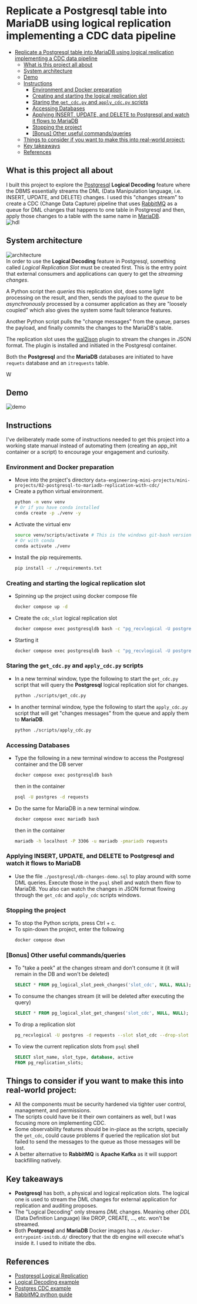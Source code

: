 # Replicate a Postgresql table into MariaDB using logical replication implementing a CDC data pipeline
- [Replicate a Postgresql table into MariaDB using logical replication implementing a CDC data pipeline](#replicate-a-postgresql-table-into-mariadb-using-logical-replication-implementing-a-cdc-data-pipeline)
  - [What is this project all about](#what-is-this-project-all-about)
  - [System architecture](#system-architecture)
  - [Demo](#demo)
  - [Instructions](#instructions)
    - [Environment and Docker preparation](#environment-and-docker-preparation)
    - [Creating and starting the logical replication slot](#creating-and-starting-the-logical-replication-slot)
    - [Staring the `get_cdc.py` and `apply_cdc.py` scripts](#staring-the-get_cdcpy-and-apply_cdcpy-scripts)
    - [Accessing Databases](#accessing-databases)
    - [Applying INSERT, UPDATE, and DELETE to Postgresql and watch it flows to MariaDB](#applying-insert-update-and-delete-to-postgresql-and-watch-it-flows-to-mariadb)
    - [Stopping the project](#stopping-the-project)
    - [\[Bonus\] Other useful commands/queries](#bonus-other-useful-commandsqueries)
  - [Things to consider if you want to make this into real-world project:](#things-to-consider-if-you-want-to-make-this-into-real-world-project)
  - [Key takeaways](#key-takeaways)
  - [References](#references)

## What is this project all about
I built this project to explore the [Postgresql](https://www.postgresql.org/) **Logical Decoding** feature where the DBMS essentially streams the DML  (Data Manipulation language, i.e. INSERT, UPDATE, and DELETE) changes. I used this "changes stream" to create a CDC (Change Data Capture) pipeline that uses [RabbitMQ](https://www.rabbitmq.com/) as a queue for DML changes that happens to one table in Postgresql and then, apply those changes to a table with the same name in [MariaDB](https://mariadb.com/).  
![hdl](./diagrams/hdl.gif)


## System architecture
![architecture](./diagrams/lld.png)  
In order to use the **Logical Decoding** feature in Postgresql, something called *Logical Replication Slot* must be created first. This is the entry point that external consumers and applications can query to get the *streaming changes*.  
  
A Python script then *queries* this replication slot, does some light processing on the result, and then, sends the payload to the *queue* to be *asynchronously* processed by a consumer application as they are "loosely coupled" which also gives the system some fault tolerance features.  
  
Another Python script pulls the "change messages" from the queue, parses the payload, and finally commits the changes to the MariaDB's table.  
  
The replication slot uses the [wal2json](https://github.com/eulerto/wal2json) plugin to stream the changes in JSON format. The plugin is installed and initiated in the Postgresql container.  
  
Both the **Postgresql** and the **MariaDB** databases are initiated to have `requets` database and an `itrequests` table.  
  
W
## Demo
![demo](./diagrams/demo.gif)
## Instructions
I've deliberately made some of instructions needed to get this project into a working state manual instead of automating them (creating an app_init container or a script) to encourage your engagement and curiosity.
### Environment and Docker preparation
- Move into the project's directory `data-engineering-mini-projects/mini-projects/02-postgresql-to-mariadb-replication-with-cdc/`
- Create a python virtual environment.
  ```bash
  python -m venv venv
  # Or if you have conda installed
  conda create -p ./venv -y
  ```
- Activate the virtual env
  ```bash
  source venv/scripts/activate # This is the windows git-bash version
  # Or with conda
  conda activate ./venv
  ```
- Install the pip requirements.
  ```bash
  pip install -r ./requirements.txt
  ```
### Creating and starting the logical replication slot
- Spinning up the project using docker compose file
  ```bash
  docker compose up -d
  ```
- Create the `cdc_slot` logical replication slot 
  ```bash
  docker compose exec postgresqldb bash -c "pg_recvlogical -U postgres -d requests --slot slot_cdc --create-slot -P wal2json"
  ```
- Starting it 
  ```bash
  docker compose exec postgresqldb bash -c "pg_recvlogical -U postgres -d requests --slot slot_cdc --start -f -&"
  ```
### Staring the `get_cdc.py` and `apply_cdc.py` scripts
- In a new terminal window, type the following to start the `get_cdc.py` script that will query the **Postgresql** logical replication slot for changes.
  ```bash
  python ./scripts/get_cdc.py
  ```
- In another terminal window, type the following to start the `apply_cdc.py` script that will get "changes messages" from the queue and apply them to **MariaDB**.
  ```bash
  python ./scripts/apply_cdc.py
  ```
### Accessing Databases
- Type the following in a new terminal window to access the Postgresql container and the DB server
  ```bash
  docker compose exec postgresqldb bash
  ```
  then in the container
  ```bash
  psql -U postgres -d requests
  ```
- Do the same for MariaDB in a new terminal window.
  ```bash
  docker compose exec mariadb bash
  ```
  then in the container
  ```bash
  mariadb -h localhost -P 3306 -u mariadb -pmariadb requests
  ```
### Applying INSERT, UPDATE, and DELETE to Postgresql and watch it flows to MariaDB
- Use the file `./postgresql/db-changes-demo.sql` to play around with some DML queries. Execute those in the `psql` shell and watch them flow to MariaDB. You also can watch the changes in JSON format flowing through the `get_cdc` and `apply_cdc` scripts windows.

### Stopping the project
- To stop the Python scripts, press Ctrl + c.
- To spin-down the project, enter the following
  ```bash
  docker compose down
  ```

### [Bonus] Other useful commands/queries
- To "take a peek" at the changes stream and don't consume it (it will remain in the DB and won't be deleted)
  ```sql
  SELECT * FROM pg_logical_slot_peek_changes('slot_cdc', NULL, NULL);
  ```
- To consume the changes stream (it will be deleted after executing the query)
  ```sql
  SELECT * FROM pg_logical_slot_get_changes('slot_cdc', NULL, NULL);
  ```
- To drop a replication slot
  ```bash
  pg_recvlogical -U postgres -d requests --slot slot_cdc --drop-slot
  ```
- To view the current replication slots from `psql` shell
  ```sql
  SELECT slot_name, slot_type, database, active
  FROM pg_replication_slots;
  ```

## Things to consider if you want to make this into real-world project:
- All the components must be security hardened via tighter user control, management, and permissions.
- The scripts could have be it their own containers as well, but I was focusing more on implementing CDC.
- Some observability features should be in-place as the scripts, specially the `get_cdc`, could cause problems if queried the replication slot but failed to send the messages to the queue as those messages will be lost.
- A better alternative to **RabbitMQ** is **Apache Kafka** as it will support backfilling natively.

## Key takeaways
- **Postgresql** has both, a physical and logical replication slots. The logical one is used to stream the DML changes for external application for replication and auditing proposes.
- The "Logical Decoding" only streams *DML* changes. Meaning other *DDL* (Data Definition Language) like DROP, CREATE, ..., etc. won't be streamed.
- Both **Postgresql** and **MariaDB** Docker images has a `/docker-entrypoint-initdb.d/` directory that the db engine will execute what's inside it. I used to initiate the dbs.
## References
- [Postgresql Logical Replication](https://www.postgresql.org/docs/current/logicaldecoding.html)
- [Logical Decoding example](https://techcommunity.microsoft.com/t5/azure-database-for-postgresql/change-data-capture-in-postgres-how-to-use-logical-decoding-and/ba-p/1396421)
- [Postgres CDC example](https://dev.to/thiagosilvaf/how-to-use-change-database-capture-cdc-in-postgres-37b8)
- [RabbitMQ python guide](https://www.rabbitmq.com/tutorials/tutorial-one-python)